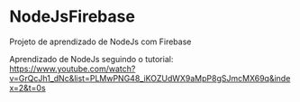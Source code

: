 # NodeJsFirebase
Projeto de aprendizado de NodeJs com Firebase

Aprendizado de NodeJs seguindo o tutorial: 
https://www.youtube.com/watch?v=GrQcJh1_dNc&list=PLMwPNG48_iKOZUdWX9aMpP8gSJmcMX69q&index=2&t=0s

